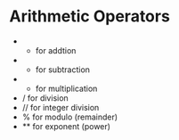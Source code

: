 # Arithmetic Operators

- + for addtion
- - for subtraction
- * for multiplication
- / for division
- // for integer division
- % for modulo (remainder)
- ** for exponent (power)